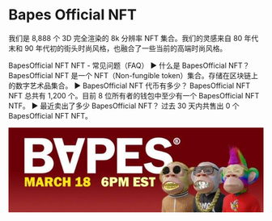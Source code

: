 # Bapes OfficiaI NFT

我们是 8,888 个 3D 完全渲染的 8k 分辨率 NFT 集合。我们的灵感来自 80 年代末和 90 年代初的街头时尚风格，也融合了一些当前的高端时尚风格。

BapesOfficial NFT NFT - 常见问题（FAQ）
▶ 什么是 BapesOfficial NFT？
BapesOfficial NFT 是一个 NFT（Non-fungible token）集合。存储在区块链上的数字艺术品集合。
▶ BapesOfficial NFT 代币有多少？
BapesOfficial NFT NFT 总共有 1,200 个。目前 8 位所有者的钱包中至少有一个 BapesOfficial NFT NTF。
▶ 最近卖出了多少 BapesOfficial NFT？
过去 30 天内共售出 0 个 BapesOfficial NFT NFT。

![nft](unnamed.jpg)
